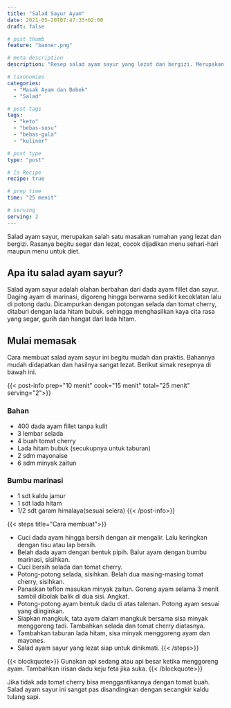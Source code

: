 ```yaml
---
title: "Salad Sayur Ayam"
date: 2021-05-20T07:47:33+02:00
draft: false

# post thumb
feature: "banner.png"

# meta description
description: "Resep salad ayam sayur yang lezat dan bergizi. Merupakan kreasi dari masakan ayam yang sehat. Sangat cocok menjadi menu hidangan untuk diet keto."

# taxonomies
categories:
  - "Masak Ayam dan Bebek"
  - "Salad"

# post tags
tags:
  - "keto"
  - "bebas-susu"
  - "bebas-gula"
  - "kuliner"

# post type
type: "post"

# Is Recipe
recipe: true

# prep time
time: "25 menit"

# serving
serving: 2
---
```

Salad ayam sayur, merupakan salah satu masakan rumahan yang lezat dan bergizi. Rasanya begitu segar dan lezat, cocok dijadikan menu sehari-hari maupun menu untuk diet.

## Apa itu salad ayam sayur?

Salad ayam sayur adalah olahan berbahan dari dada ayam fillet dan sayur. Daging ayam di marinasi, digoreng hingga berwarna sedikit kecoklatan lalu di potong dadu. Dicampurkan dengan potongan selada dan tomat cherry, ditaburi dengan lada hitam bubuk. sehingga menghasilkan kaya cita rasa yang segar, gurih dan hangat dari lada hitam.

## Mulai memasak

Cara membuat salad ayam sayur ini begitu mudah dan praktis. Bahannya mudah didapatkan dan hasilnya sangat lezat. Berikut simak resepnya di bawah ini.

{{< post-info prep="10 menit" cook="15 menit" total="25 menit" serving="2">}}

### Bahan

-   400 dada ayam fillet tanpa kulit
-   3 lembar selada
-   4 buah tomat cherry
-   Lada hitam bubuk (secukupnya untuk taburan)
-   2 sdm mayonaise
-   6 sdm minyak zaitun

### Bumbu marinasi

-   1 sdt kaldu jamur
-   1 sdt lada hitam
-   1/2 sdt garam himalaya(sesuai selera)
{{< /post-info>}}

{{< steps title="Cara membuat">}}
-   Cuci dada ayam hingga bersih dengan air mengalir. Lalu keringkan dengan tisu atau lap bersih.
-   Belah dada ayam dengan bentuk pipih. Balur ayam dengan bumbu marinasi, sisihkan.
-   Cuci bersih selada dan tomat cherry.
-   Potong-potong selada, sisihkan. Belah dua masing-masing tomat cherry, sisihkan.
-   Panaskan teflon masukan minyak zaitun. Goreng ayam selama 3 menit sambil dibolak balik di dua sisi. Angkat.
-   Potong-potong ayam bentuk dadu di atas talenan. Potong ayam sesuai yang diinginkan.
-   Siapkan mangkuk, tata ayam dalam mangkuk bersama sisa minyak menggoreng tadi. Tambahkan selada dan tomat cherry diatasnya.
-   Tambahkan taburan lada hitam, sisa minyak menggoreng ayam dan mayones.
-   Salad ayam sayur yang lezat siap untuk dinikmati.
{{< /steps>}}

{{< blockquote>}}
Gunakan api sedang atau api besar ketika menggoreng ayam. Tambahkan irisan dadu keju feta jika suka.
{{< /blockquote>}}

Jika tidak ada tomat cherry bisa menggantikannya dengan tomat buah. Salad ayam sayur ini sangat pas disandingkan dengan secangkir kaldu tulang sapi.